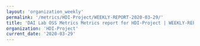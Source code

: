 ```yaml
---
layout: 'organization_weekly'
permalink: '/metrics/HDI-Project/WEEKLY-REPORT-2020-03-29/'
title: 'DAI Lab OSS Metrics Metrics report for HDI-Project | WEEKLY-REPORT-2020-03-29'
organization: 'HDI-Project'
current_date: '2020-03-29'
---
```

